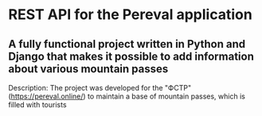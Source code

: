 # REST API for the Pereval application
## A fully functional project written in Python and Django that makes it possible to add information about various mountain passes

Description:
The project was developed for the "ФСТР" (https://pereval.online/) to maintain a base of mountain passes, which is filled with tourists
